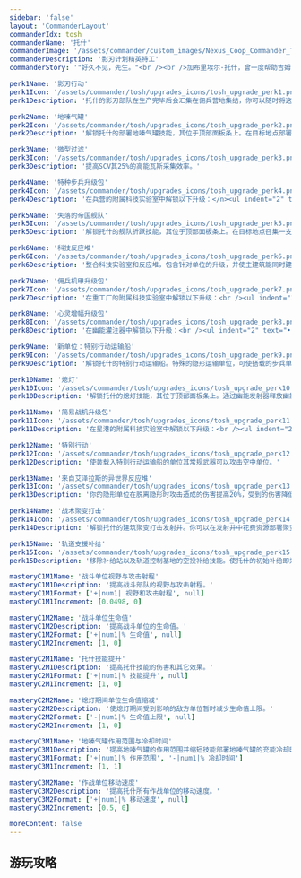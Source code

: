 ```yaml
---
sidebar: 'false'
layout: 'CommanderLayout'
commanderIdx: tosh
commanderName: '托什'
commanderImage: '/assets/commander/custom_images/Nexus_Coop_Commander_Tosh_CustomImage.png'
commanderDescription: '影刃计划精英特工'
commanderStory: '"好久不见，先生。"<br /><br />加布里埃尔·托什，曾一度帮助吉姆·雷诺的游骑兵推翻了阿克图尔斯·蒙斯克的统治，也在那之后销声匿迹了。没有人知道这位影刃计划的幽魂领袖的行动迹象，或许他留在了帝国帮助新任的皇子瓦伦里安"巩固"他的统治？<br />当托什再一次出现在民众的视线中时，是在一间装修复古的酒吧里，向众人打听着牛仔先生的下落。<br /><br /><br />特色：<br /><br />>指挥托什亲自进行特工行动<br />>训练并从佣兵营地中全图部署影刃特工单位<br />>利用面板支援扭转战局'

perk1Name: '影刃行动'
perk1Icon: '/assets/commander/tosh/upgrades_icons/tosh_upgrade_perk1.png'
perk1Description: '托什的影刃部队在生产完毕后会汇集在佣兵营地集结，你可以随时将这些单位部署到战场上。托什的单位可以无限生产集结与待命，但是你在战场上最多只能同时拥有200补给的部队。托什会在游戏开始一段时间后随坠毁的战列巡航舰部署到战场上。'

perk2Name: '地嗪气罐'
perk2Icon: '/assets/commander/tosh/upgrades_icons/tosh_upgrade_perk2.png'
perk2Description: '解锁托什的部署地嗪气罐技能，其位于顶部面板条上。在目标地点部署地嗪气罐，提高附近友军单位的攻击速度与移动速度。受到地嗪影响的敌方单位会逐渐减少生命值并且自相残杀。'

perk3Name: '微型过滤'
perk3Icon: '/assets/commander/tosh/upgrades_icons/tosh_upgrade_perk3.png'
perk3Description: '提高SCV其25%的高能瓦斯采集效率。'

perk4Name: '特种步兵升级包'
perk4Icon: '/assets/commander/tosh/upgrades_icons/tosh_upgrade_perk4.png'
perk4Description: '在兵营的附属科技实验室中解锁以下升级：</n><ul indent="2" text="•"><li/>提高死神之首的作战能力，包括攻击伤害，移动速度，生命恢复等。<li/>提高幽魂的能量回复速度与技能射程。<li/>使幽魂可以将武器切换为AGR-14狙击枪。</ul>'

perk5Name: '失落的帝国舰队'
perk5Icon: '/assets/commander/tosh/upgrades_icons/tosh_upgrade_perk5.png'
perk5Description: '解锁托什的舰队折跃技能，其位于顶部面板条上。在目标地点召集一支战列巡航舰舰队。舰队包括一艘沉睡死神号和四艘失窃的帝国精英战列巡航舰。'

perk6Name: '科技反应堆'
perk6Icon: '/assets/commander/tosh/upgrades_icons/tosh_upgrade_perk6.png'
perk6Description: '整合科技实验室和反应堆，包含针对单位的升级，并使主建筑能同时建造两个单位。'

perk7Name: '佣兵机甲升级包'
perk7Icon: '/assets/commander/tosh/upgrades_icons/tosh_upgrade_perk7.png'
perk7Description: '在重工厂的附属科技实验室中解锁以下升级：<br /><ul indent="2" text="•"><li/>使地狱火战车被摧毁后爆炸造成大量伤害。<li/>使影刃坦克永久获得致命庆典武器，并可以使用狂欢庆典。'

perk8Name: '心灵增幅升级包'
perk8Icon: '/assets/commander/tosh/upgrades_icons/tosh_upgrade_perk8.png'
perk8Description: '在幽能灌注器中解锁以下升级：<br /><ul indent="2" text="•"><li/>提高托什心灵震爆的重甲伤害并使其可以令敌人眩晕。<li/>使托什使用影袭杀死敌人后清除冷却时间。<li/>提高托什50点能量上限。</ul>'

perk9Name: '新单位：特别行动运输船'
perk9Icon: '/assets/commander/tosh/upgrades_icons/tosh_upgrade_perk9.png'
perk9Description: '解锁托什的特别行动运输船。特殊的隐形运输单位，可使搭载的步兵单位在船内开火。可以使用战术折跃。'

perk10Name: '熄灯'
perk10Icon: '/assets/commander/tosh/upgrades_icons/tosh_upgrade_perk10.png'
perk10Description: '解锁托什的熄灯技能，其位于顶部面板条上。通过幽能发射器释放幽能恐惧，使得敌方单位的时间刻度减缓90%，大幅度降低他们的视野并且令其处于暴露状态。'

perk11Name: '简易战机升级包'
perk11Icon: '/assets/commander/tosh/upgrades_icons/tosh_upgrade_perk11.png'
perk11Description: '在星港的附属科技实验室中解锁以下升级：<br /><ul indent="2" text="•"><li/>夜枭可以进行智能攻击击晕敌方单位。<li/>使恶灵战机永久获得恶灵飞弹武器。</ul>'

perk12Name: '特别行动'
perk12Icon: '/assets/commander/tosh/upgrades_icons/tosh_upgrade_perk12.png'
perk12Description: '使装载入特别行动运输船的单位其常规武器可以攻击空中单位。'

perk13Name: '来自艾泽拉斯的异世界反应堆'
perk13Icon: '/assets/commander/tosh/upgrades_icons/tosh_upgrade_perk13.png'
perk13Description: '你的隐形单位在脱离隐形时攻击造成的伤害提高20%，受到的伤害降低20%。'

perk14Name: '战术聚变打击'
perk14Icon: '/assets/commander/tosh/upgrades_icons/tosh_upgrade_perk14.png'
perk14Description: '解锁托什的建筑聚变打击发射井。你可以在发射井中花费资源部署聚变弹头，远程释放聚变打击造成大量范围伤害。通过顶部面板来释放战术聚变打击。'

perk15Name: '轨道支援补给'
perk15Icon: '/assets/commander/tosh/upgrades_icons/tosh_upgrade_perk15.png'
perk15Description: '移除补给站以及轨道控制基地的空投补给技能。使托什的初始补给即为200。'

masteryC1M1Name: '战斗单位视野与攻击射程'
masteryC1M1Description: '提高战斗部队的视野与攻击射程。'
masteryC1M1Format: ['+|num1| 视野和攻击射程', null]
masteryC1M1Increment: [0.0498, 0]

masteryC1M2Name: '战斗单位生命值'
masteryC1M2Description: '提高战斗单位的生命值。'
masteryC1M2Format: ['+|num1|% 生命值', null]
masteryC1M2Increment: [1, 0]

masteryC2M1Name: '托什技能提升' 
masteryC2M1Description: '提高托什技能的伤害和其它效果。'
masteryC2M1Format: ['+|num1|% 技能提升', null]
masteryC2M1Increment: [1, 0]

masteryC2M2Name: '熄灯期间单位生命值缩减' 
masteryC2M2Description: '使熄灯期间受到影响的敌方单位暂时减少生命值上限。'
masteryC2M2Format: ['-|num1|% 生命值上限', null]
masteryC2M2Increment: [1, 0]

masteryC3M1Name: '地嗪气罐作用范围与冷却时间'
masteryC3M1Description: '提高地嗪气罐的作用范围并缩短技能部署地嗪气罐的充能冷却时间。不会影响任务刚开始时的初始冷却时间。'
masteryC3M1Format: ['+|num1|% 作用范围', '-|num1|% 冷却时间']
masteryC3M1Increment: [1, 1]

masteryC3M2Name: '作战单位移动速度'
masteryC3M2Description: '提高托什所有作战单位的移动速度。'
masteryC3M2Format: ['+|num1|% 移动速度', null]
masteryC3M2Increment: [0.5, 0]

moreContent: false
---
```



## 游玩攻略